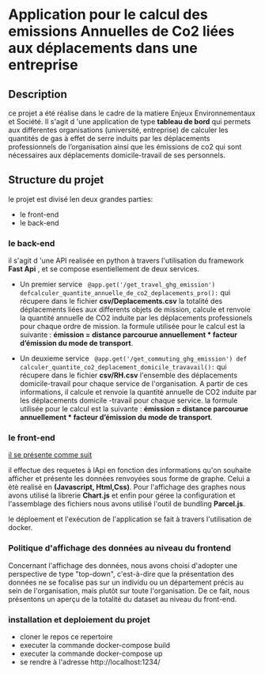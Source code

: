 
# Application pour le calcul des emissions  Annuelles de Co2  liées aux déplacements dans une entreprise

## Description 

ce projet a été réalise dans le cadre de la matiere Enjeux Environnementaux et Société. Il s'agit d 'une application de type **tableau de bord** qui permets aux differentes organisations (université, entreprise) de  calculer les quantités de gas à effet de serre induits par les déplacements professionnels de l’organisation ainsi que les émissions de co2 qui sont nécessaires aux déplacements domicile-travail de ses personnels.

##  Structure du projet
le projet est divisé len deux grandes parties:
- le  front-end
- le back-end
### le back-end
il  s'agit d 'une API realisée en python à travers l'utilisation du framework **Fast Api** , et se compose esentiellement de deux services.
- Un premier service ``` @app.get('/get_travel_ghg_emission')
defcalculer_quantite_annuelle_de_co2_deplacements_pro():```
qui récupere dans le fichier **csv/Deplacements.csv**  la totalité des déplacements liées aux differents objets de mission, calcule et renvoie la quantité annuelle de CO2 induite par les déplacements professionels pour chaque ordre de mission.
la formule utilisée pour le calcul est la suivante :
**émission = distance parcourue annuellement * facteur d’émission du mode de transport**.


-  Un deuxieme service ``` @app.get('/get_commuting_ghg_emission')
def  calculer_quantite_co2_deplacement_domicile_travavail():```
qui récupere dans le fichier **csv/RH.csv**  l'ensemble des  déplacements domicile-travail  pour chaque service  de l'organisation. A partir de ces informations, il calcule et renvoie la quantité annuelle de CO2 induite par les déplacements domicile -travail pour chaque service.
la formule utilisée pour le calcul est la suivante :
**émission = distance parcourue annuellement * facteur d’émission du mode de transport**.

### le front-end

 [il se présente comme suit](frontend/img/captureFront.png)

il effectue des requetes à lApi en fonction des informations qu'on souhaite afficher et présente les données renvoyées sous forme de graphe. Celui a ètè realisé en **(Javascript, Html,Css)**. Pour l'affichage des graphes nous avons utilisé la librerie **Chart.js** et enfin pour géree la configuration et l'assemblage des fichiers nous avons utilisé l'outil de bundling **Parcel.js**.

le déploement et l'exécution de l'application se fait à travers l'utilisation de docker.

### Politique d'affichage des données au niveau du frontend
Concernant l'affichage des données, nous avons choisi d'adopter une perspective de type "top-down", c'est-à-dire que la présentation des données ne se focalise pas sur un individu ou un département précis au sein de l'organisation, mais plutôt sur toute l'organisation. De ce fait, nous présentons un aperçu de la totalité du dataset au niveau du front-end.

### installation et deploiement du projet
- cloner le repos ce repertoire 
- executer la commande docker-compose build
- executer la commande docker-compose up 
- se rendre à l'adresse http://localhost:1234/
